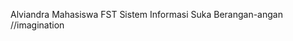Alviandra
Mahasiswa
FST
Sistem Informasi 
Suka Berangan-angan //imagination
<!---
alviandra12/alviandra12 is a ✨ special ✨ repository because its `README.md` (this file) appears on your GitHub profile.
You can click the Preview link to take a look at your changes.
--->
